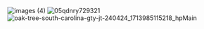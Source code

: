 ![images (4)](https://github.com/user-attachments/assets/e79e05cf-a074-40d3-bbb5-5d6b53ddf4ed)
![05qdnry729321](https://github.com/user-attachments/assets/a1894906-2351-4376-be8e-41156674ea7c)
![oak-tree-south-carolina-gty-jt-240424_1713985115218_hpMain](https://github.com/user-attachments/assets/7ae7c90a-eb44-423f-988e-4cd375c07189)
